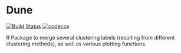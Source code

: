 # Dune

[![Build Status](https://travis-ci.com/statOmics/tradeSeq.svg?branch=master)](https://travis-ci.com/HectorRDB/Dune) [![codecov](https://codecov.io/gh/HectorRDB/Dune/branch/master/graph/badge.svg?token=snxfXtj87B)](https://codecov.io/gh/HectorRDB/Dune)

R Package to merge several clustering labels (resulting from different clustering methods), as well as various plotting functions.
